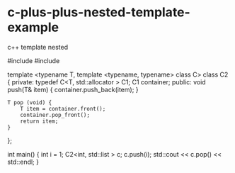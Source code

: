 # c-plus-plus-nested-template-example
c++ template nested

#include <iostream>
#include <list>

template <typename T, template <typename, typename> class C>
class C2 {
  private:
    typedef C<T, std::allocator<T> > C1;
    C1 container;
  public:
    void push(T& item) {
        container.push_back(item);
    }

    T pop (void) {
        T item = container.front();
        container.pop_front();
        return item;
    }
};

int main() {
    int i = 1;
    C2<int, std::list > c;
    c.push(i);
    std::cout << c.pop() << std::endl;
}
